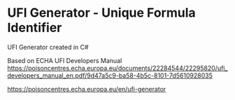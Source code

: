 # UFI Generator - Unique Formula Identifier

UFI Generator created in C#

Based on ECHA UFI Developers Manual
https://poisoncentres.echa.europa.eu/documents/22284544/22295820/ufi_developers_manual_en.pdf/9d47a5c9-ba58-4b5c-8101-7d5610928035

https://poisoncentres.echa.europa.eu/en/ufi-generator
